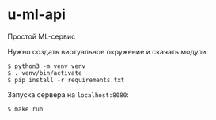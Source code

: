 # u-ml-api

Простой ML-сервис

Нужно создать виртуальное окружение и скачать модули:

```console
$ python3 -m venv venv
$ . venv/bin/activate
$ pip install -r requirements.txt
```

Запуска сервера на  `localhost:8080`:

```console
$ make run
```